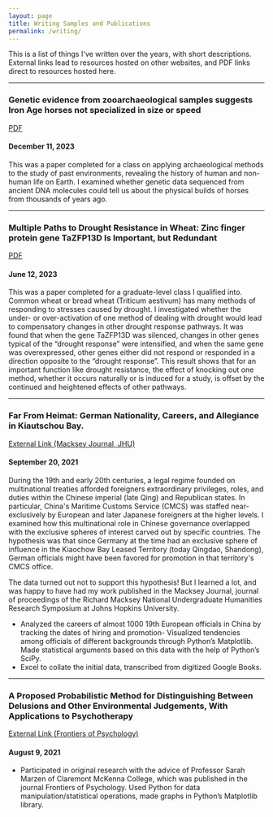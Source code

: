 ```yaml
---
layout: page
title: Writing Samples and Publications
permalink: /writing/
---
```


This is a list of things I've written over the years, with short descriptions. External links lead to resources hosted on other websites, and PDF links direct to resources hosted here.

---

### Genetic evidence from zooarchaeological samples suggests Iron Age horses not specialized in size or speed

[PDF](/public/documents/ANAR166FinalPaper.pdf)

#### December 11, 2023

This was a paper completed for a class on applying archaeological methods to the study of past environments, revealing the history of human and non-human life on Earth. I examined whether genetic data sequenced from ancient DNA molecules could tell us about the physical builds of horses from thousands of years ago.

---

### Multiple Paths to Drought Resistance in Wheat: Zinc finger protein gene TaZFP13D Is Important, but Redundant

[PDF](/public/documents/BGGN215FinalPaper.pdf)

#### June 12, 2023

This was a paper completed for a graduate-level class I qualified into. Common wheat or bread wheat (Triticum aestivum) has many methods of responding to stresses caused by drought. I investigated whether the under- or over-activation of one method of dealing with drought would lead to compensatory changes in other drought response pathways. It was found that when the gene TaZFP13D was silenced, changes in other genes typical of the “drought response” were intensified, and when the same gene was overexpressed, other genes either did not respond or responded in a direction opposite to the “drought response”. This result shows that for an important function like drought resistance, the effect of knocking out one method, whether it occurs naturally or is induced for a study, is offset by the continued and heightened effects of other pathways.

---

### Far From Heimat: German Nationality, Careers, and Allegiance in Kiautschou Bay. 

[External Link (Macksey Journal, JHU)](https://mackseyjournal.scholasticahq.com/article/27893)

#### September 20, 2021 

During the 19th and early 20th centuries, a legal regime founded on multinational treaties afforded foreigners extraordinary privileges, roles, and duties within the Chinese imperial (late Qing) and Republican states. In particular, China's Maritime Customs Service (CMCS) was staffed near-exclusively by European and later Japanese foreigners at the higher levels. I examined how this multinational role in Chinese governance overlapped with the exclusive spheres of interest carved out by specific countries. The hypothesis was that since Germany at the time had an exclusive sphere of influence in the Kiaochow Bay Leased Territory (today Qingdao, Shandong), German officials might have been favored for promotion in that territory's CMCS office. 

The data turned out not to support this hypothesis! But I learned a lot, and was happy to have had my work published in the Macksey Journal, journal of proceedings of the Richard Macksey National Undergraduate Humanities Research Symposium at Johns Hopkins University.

- Analyzed the careers of almost 1000 19th European officials in China by tracking the dates of hiring and promotion- Visualized tendencies among officials of different backgrounds through Python’s Matplotlib. Made statistical arguments based on this data with the help of Python’s SciPy. 
- Excel to collate the initial data, transcribed from digitized Google Books.

---

### A Proposed Probabilistic Method for Distinguishing Between Delusions and Other Environmental Judgements, With Applications to Psychotherapy

[External Link (Frontiers of Psychology)](https://www.frontiersin.org/articles/10.3389/fpsyg.2021.674108/full) 

#### August 9, 2021

- Participated in original research with the advice of Professor Sarah Marzen of Claremont McKenna College, which was published in the journal Frontiers of Psychology. Used Python for data manipulation/statistical operations, made graphs in Python’s Matplotlib library.

